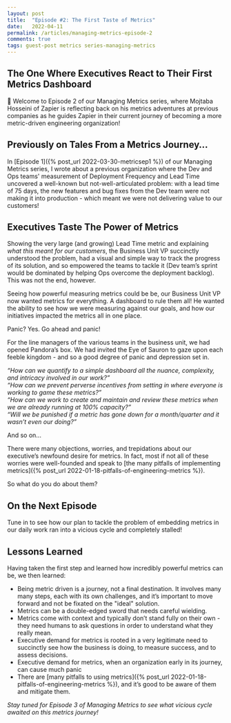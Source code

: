 ```yaml
---
layout: post
title:  "Episode #2: The First Taste of Metrics"
date:   2022-04-11
permalink: /articles/managing-metrics-episode-2
comments: true
tags: guest-post metrics series-managing-metrics
---
```


## The One Where Executives React to Their First Metrics Dashboard

🍿 Welcome to Episode 2 of our Managing Metrics series, where Mojtaba Hosseini of Zapier is reflecting back on his metrics adventures at previous companies as he guides Zapier in their current journey of becoming a more metric-driven engineering organization! 

## Previously on Tales From a Metrics Journey…

In [Episode 1]({% post_url 2022-03-30-metricsep1 %}) of our Managing Metrics series, I wrote about a previous organization where the Dev and Ops teams' measurement of Deployment Frequency and Lead Time uncovered a well-known but not-well-articulated problem: with a lead time of 75 days, the new features and bug fixes from the Dev team were not making it into production - which meant we were not delivering value to our customers!

## Executives Taste The Power of Metrics

Showing the very large (and growing) Lead Time metric and explaining *what this meant for our customers*, the Business Unit VP succinctly understood the problem, had a visual and simple way to track the progress of its solution, and so empowered the teams to tackle it (Dev team’s sprint would be dominated by helping Ops overcome the deployment backlog). This was not the end, however.

<!-- ![phenomenal power](https://gifimage.net/wp-content/uploads/2018/04/phenomenal-cosmic-power-gif-1.gif) -->

Seeing how powerful measuring metrics could be be, our Business Unit VP now wanted metrics for everything. A dashboard to rule them all! He wanted the ability to see how we were measuring against our goals, and how our initiatives impacted the metrics all in one place. 

Panic? Yes. Go ahead and panic!

For the line managers of the various teams in the business unit, we had opened Pandora’s box. We had invited the Eye of Sauron to gaze upon each feeble kingdom - and so a good degree of panic and depression set in.

_“How can we quantify to a simple dashboard all the nuance, complexity, and intricacy involved in our work?”_  
_“How can we prevent perverse incentives from setting in where everyone is working to game these metrics?”_  
_“How can we work to create and maintain and review these metrics when we are already running at 100% capacity?”_  
_“Will we be punished if a metric has gone down for a month/quarter and it wasn’t even our doing?”_

And so on...

There were many objections, worries, and trepidations about our executive’s newfound desire for metrics. In fact, most if not all of these worries were well-founded and speak to [the many pitfalls of implementing metrics]({% post_url 2022-01-18-pitfalls-of-engineering-metrics %}). 

So what do you do about them?

## On the Next Episode

Tune in to see how our plan to tackle the problem of embedding metrics in our daily work ran into a vicious cycle and completely stalled!

## Lessons Learned

Having taken the first step and learned how incredibly powerful metrics can be, we then learned:

- Being metric driven is a journey, not a final destination. It involves many many steps, each with its own challenges, and it’s important to move forward and not be fixated on the "ideal" solution.
- Metrics can be a double-edged sword that needs careful wielding.
- Metrics come with context and typically don’t stand fully on their own - they need humans to ask questions in order to understand what they really mean.
- Executive demand for metrics is rooted in a very legitimate need to succinctly see how the business is doing, to measure success, and to assess decisions.
- Executive demand for metrics, when an organization early in its journey, can cause much panic
- There are [many pitfalls to using metrics]({% post_url 2022-01-18-pitfalls-of-engineering-metrics %}), and it’s good to be aware of them and mitigate them.

_Stay tuned for Episode 3 of Managing Metrics to see what vicious cycle awaited on this metrics journey!_